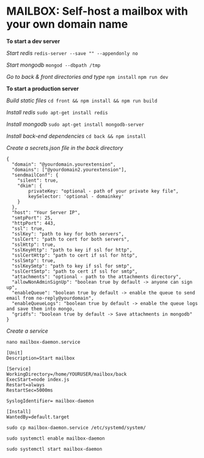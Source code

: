 # **MAILBOX: Self-host a mailbox with your own domain name**

**To start a dev server**

_Start redis_ `redis-server --save "" --appendonly no`

_Start mongodb_ `mongod --dbpath /tmp`

_Go to back & front directories and type_ `npm install` `npm run dev`


**To start a production server**

_Build static files_ `cd front && npm install && npm run build`

_Install redis_ `sudo apt-get install redis`

_Install mongodb_ `sudo apt-get install mongodb-server`

_Install back-end dependencies_ `cd back && npm install`

_Create a secrets.json file in the back directory_

```
{
  "domain": "@yourdomain.yourextension",
  "domains": ["@yourdomain2.yourextension"],
  "sendmailConf": {
    "silent": true,
    "dkim": {
        privateKey: "optional - path of your private key file",
        keySelector: 'optional - domainkey'
    }
  },
  "host": "Your Server IP",
  "smtpPort": 25,
  "httpPort": 443,
  "ssl": true,
  "sslKey": "path to key for both servers",
  "sslCert": "path to cert for both servers",
  "sslHttp": true,
  "sslKeyHttp": "path to key if ssl for http",
  "sslCertHttp": "path to cert if ssl for http",
  "sslSmtp": true,
  "sslKeySmtp": "path to key if ssl for smtp",
  "sslCertSmtp": "path to cert if ssl for smtp",
  "attachments": "optional - path to the attachments directory",
  "allowNonAdminSignUp": "boolean true by default -> anyone can sign up",
  "enableQueue": "boolean true by default -> enable the queue to send email from no-reply@yourdomain",
  "enableQueueLogs": "boolean true by default -> enable the queue logs and save them into mongo,
  "gridfs": "boolean true by default -> Save attachments in mongodb"
}
```

_Create a service_

`nano mailbox-daemon.service`

```
[Unit]
Description=Start mailbox

[Service]
WorkingDirectory=/home/YOURUSER/mailbox/back
ExecStart=node index.js
Restart=always
RestartSec=5000ms

SyslogIdentifier= mailbox-daemon

[Install]
WantedBy=default.target

```
`sudo cp mailbox-daemon.service /etc/systemd/system/`

`sudo systemctl enable mailbox-daemon `

`sudo systemctl start mailbox-daemon`